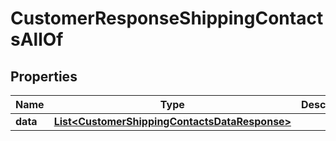 

# CustomerResponseShippingContactsAllOf


## Properties

| Name | Type | Description | Notes |
|------------ | ------------- | ------------- | -------------|
|**data** | [**List&lt;CustomerShippingContactsDataResponse&gt;**](CustomerShippingContactsDataResponse.md) |  |  [optional] |



